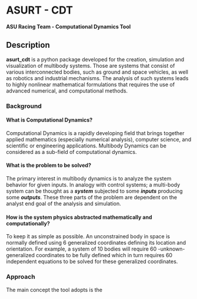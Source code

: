 # ASURT - CDT

**ASU Racing Team - Computational Dynamics Tool**

## Description
**asurt_cdt** is a python package developed for the creation, simulation and visualization of multibody systems. Those are systems that consist of various interconnected bodies, such as ground and space vehicles, as well as robotics and industrial mechanisms. The analysis of such systems leads to highly nonlinear mathematical formulations that requires the use of advanced numerical, and computational methods.

### Background
#### What is Computational Dynamics?
Computational Dynamics is a rapidly developing field that brings together applied mathematics (especially numerical analysis), computer science, and scientific or engineering applications. Multibody Dynamics can be considered as a sub-field of computational dynamics.
#### What is the problem to be solved?
The primary interest in multibody dynamics is to analyze the system behavior for given inputs. In analogy with control systems; a multi-body system can be thought as a **_system_** subjected to some **_inputs_** producing some **_outputs_**. These three parts of the problem are dependent on the analyst end goal of the analysis and simulation. 
#### How is the system physics abstracted mathematically and computationally?
To keep it as simple as possible. An unconstrained body in space is normally defined using 6 generalized coordinates defining its location and orientation. For example, a system of 10 bodies will require 60 -unknown- generalized coordinates to be fully defined which in turn requires 60 independent equations to be solved for these generalized coordinates.

### Approach
The main concept the tool adopts is the 

